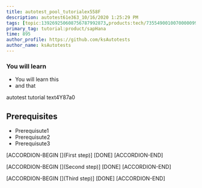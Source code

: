 ```yaml
---
title: autotest_pool_tutorialex558F
description: autotest61e363_10/16/2020 1:25:29 PM
tags: [topic:139269250608756787992873,products:tech/73554900100700000996,tutorial:experience/advanced]
primary_tag: tutorial:product/sapHana
time: 895
author_profile: https://github.com/ksAutotests
author_name: ksAutotests
---
```

### You will learn
- You will learn this
- and that

autotest tutorial text4Y87a0

## Prerequisites
- Prerequisute1
- Prerequisute2
- Prerequisute3

[ACCORDION-BEGIN [](First step)]
[DONE]
[ACCORDION-END]

[ACCORDION-BEGIN [](Second step)]
[DONE]
[ACCORDION-END]

[ACCORDION-BEGIN [](Third step)]
[DONE]
[ACCORDION-END]

